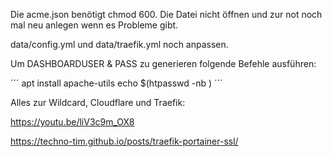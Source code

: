 Die acme.json benötigt chmod 600.
Die Datei nicht öffnen und zur not noch mal neu anlegen wenn es Probleme gibt.

data/config.yml und data/traefik.yml noch anpassen.

Um DASHBOARDUSER & PASS zu generieren folgende Befehle ausführen:

´´´
apt install apache-utils
echo $(htpasswd -nb <BENUTZERNAME> <PASSWORT>)
´´´

Alles zur Wildcard, Cloudflare und Traefik:

https://youtu.be/liV3c9m_OX8


https://techno-tim.github.io/posts/traefik-portainer-ssl/
